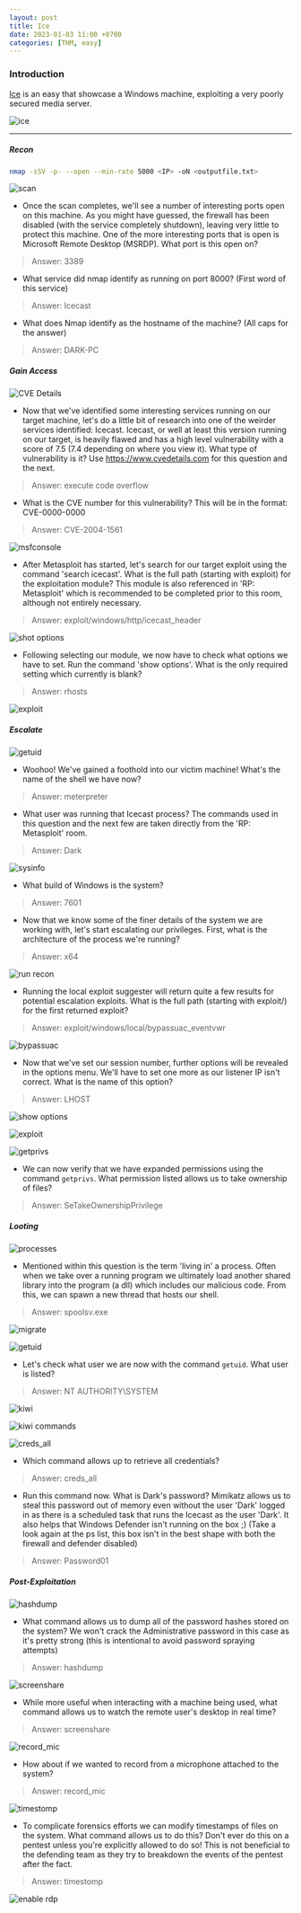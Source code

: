 ```yaml
---
layout: post
title: Ice
date: 2023-01-03 11:00 +0700
categories: [THM, easy]
---
```


### Introduction

[Ice] is an easy that showcase a Windows machine, exploiting a very poorly secured media server.

![ice](https://tryhackme-images.s3.amazonaws.com/room-icons/829892f5e7936a448f465b64d64f9c62.png)


---

##### Recon

```sh
nmap -sSV -p- --open --min-rate 5000 <IP> -oN <outputfile.txt>
```

![scan](/images/THM/ice/Captura.PNG)

- Once the scan completes, we'll see a number of interesting ports open on this machine. As you might have guessed, the firewall has been disabled (with the service completely shutdown), leaving very little to protect this machine. One of the more interesting ports that is open is Microsoft Remote Desktop (MSRDP). What port is this open on?
>Answer: 3389

- What service did nmap identify as running on port 8000? (First word of this service)
>Answer: Icecast

- What does Nmap identify as the hostname of the machine? (All caps for the answer)
>Answer: DARK-PC


##### Gain Access

![CVE Details](/images/THM/ice/Captura2.PNG)

- Now that we've identified some interesting services running on our target machine, let's do a little bit of research into one of the weirder services identified: Icecast. Icecast, or well at least this version running on our target, is heavily flawed and has a high level vulnerability with a score of 7.5 (7.4 depending on where you view it). What type of vulnerability is it? Use https://www.cvedetails.com for this question and the next.
>Answer: execute code overflow


- What is the CVE number for this vulnerability? This will be in the format: CVE-0000-0000
>Answer: CVE-2004-1561

![msfconsole](/images/THM/ice/Captura3.PNG)


- After Metasploit has started, let's search for our target exploit using the command 'search icecast'. What is the full path (starting with exploit) for the exploitation module? This module is also referenced in 'RP: Metasploit' which is recommended to be completed prior to this room, although not entirely necessary.
>Answer: exploit/windows/http/icecast_header

![shot options](/images/THM/ice/Captura4.PNG)


- Following selecting our module, we now have to check what options we have to set. Run the command 'show options'. What is the only required setting which currently is blank?
>Answer: rhosts


![exploit](/images/THM/ice/Captura5.PNG)

##### Escalate

![getuid](/images/THM/ice/Captura6.PNG)

- Woohoo! We've gained a foothold into our victim machine! What's the name of the shell we have now?
>Answer: meterpreter

- What user was running that Icecast process? The commands used in this question and the next few are taken directly from the 'RP: Metasploit' room.
>Answer: Dark

![sysinfo](/images/THM/ice/Captura7.PNG)

- What build of Windows is the system?
>Answer: 7601

- Now that we know some of the finer details of the system we are working with, let's start escalating our privileges. First, what is the architecture of the process we're running?
>Answer: x64

![run recon](/images/THM/ice/Captura8.PNG)

- Running the local exploit suggester will return quite a few results for potential escalation exploits. What is the full path (starting with exploit/) for the first returned exploit?
>Answer: exploit/windows/local/bypassuac_eventvwr

![bypassuac](/images/THM/ice/Captura9.PNG)

- Now that we've set our session number, further options will be revealed in the options menu. We'll have to set one more as our listener IP isn't correct. What is the name of this option?
>Answer: LHOST

![show options](/images/THM/ice/Captura10.PNG)

![exploit](/images/THM/ice/Captura11.PNG)

![getprivs](/images/THM/ice/Captura12.PNG)

- We can now verify that we have expanded permissions using the command `getprivs`. What permission listed allows us to take ownership of files?
>Answer: SeTakeOwnershipPrivilege

##### Looting

![processes](/images/THM/ice/Captura13.PNG)

- Mentioned within this question is the term 'living in' a process. Often when we take over a running program we ultimately load another shared library into the program (a dll) which includes our malicious code. From this, we can spawn a new thread that hosts our shell.
>Answer: spoolsv.exe

![migrate](/images/THM/ice/Captura14.PNG)

![getuid](/images/THM/ice/Captura15.PNG)

- Let's check what user we are now with the command `getuid`. What user is listed?
>Answer: NT AUTHORITY\SYSTEM

![kiwi](/images/THM/ice/Captura16.PNG)

![kiwi commands](/images/THM/ice/Captura17.PNG)

![creds_all](/images/THM/ice/Captura18.PNG)

- Which command allows up to retrieve all credentials?
>Answer: creds_all

- Run this command now. What is Dark's password? Mimikatz allows us to steal this password out of memory even without the user 'Dark' logged in as there is a scheduled task that runs the Icecast as the user 'Dark'. It also helps that Windows Defender isn't running on the box ;) (Take a look again at the ps list, this box isn't in the best shape with both the firewall and defender disabled)
>Answer: Password01

##### Post-Exploitation

![hashdump](/images/THM/ice/Captura19.PNG)


- What command allows us to dump all of the password hashes stored on the system? We won't crack the Administrative password in this case as it's pretty strong (this is intentional to avoid password spraying attempts)
>Answer: hashdump

![screenshare](/images/THM/ice/Captura20.PNG)


- While more useful when interacting with a machine being used, what command allows us to watch the remote user's desktop in real time?
>Answer: screenshare

![record_mic](/images/THM/ice/Captura21.PNG)

- How about if we wanted to record from a microphone attached to the system?
>Answer: record_mic

![timestomp](/images/THM/ice/Captura22.PNG)

- To complicate forensics efforts we can modify timestamps of files on the system. What command allows us to do this? Don't ever do this on a pentest unless you're explicitly allowed to do so! This is not beneficial to the defending team as they try to breakdown the events of the pentest after the fact.
>Answer: timestomp

![enable rdp](/images/THM/ice/Captura23.PNG)




[ice]:https://tryhackme.com/room/ice
